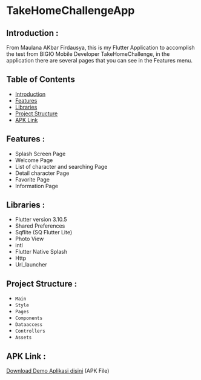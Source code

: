 # TakeHomeChallengeApp

## <a name="introduction"></a> Introduction :
From Maulana AKbar Firdausya, this is my Flutter Application to accomplish the test from BIGIO Mobile Developer TakeHomeChallenge, in the application there are several pages that you can see in the Features menu.

## Table of Contents

- [Introduction](#introduction)
- [Features](#features)
- [Libraries](#libraries)
- [Project Structure](#project-structures)
- [APK Link](#apk-link)

## <a name="features"></a> Features :
- Splash Screen Page
- Welcome Page
- List of character and searching Page
- Detail character Page
- Favorite Page
- Information Page


## <a name="libraries"></a> Libraries :
- Flutter version 3.10.5
- Shared Preferences
- Sqflite (SQ Flutter Lite)
- Photo View
- intl
- Flutter Native Splash
- Http
- Url_launcher

## <a name="project-structures"></a> Project Structure :
* `Main`
* `Style`
* `Pages`
* `Components`
* `Dataaccess`
* `Controllers`
* `Assets`


## <a name="apk-link"></a> APK Link :
[Download Demo Aplikasi disini](https://drive.google.com/file/d/17dKsgGiGproWdawzRPMW_64jPjZqc3WJ/view?usp=sharing) (APK File)

